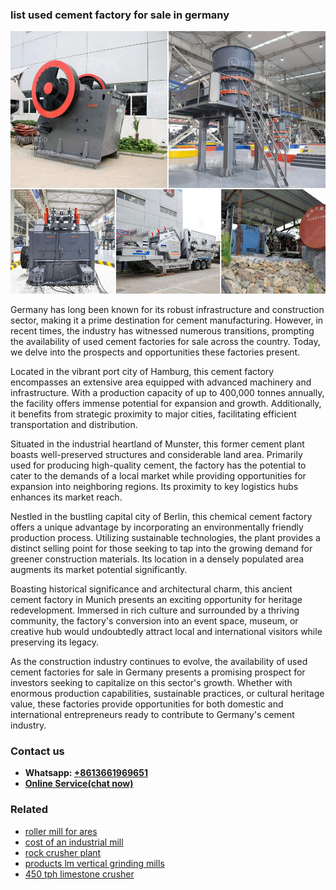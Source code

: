 <h3>list used cement factory for sale in germany</h3><img src='1703042170.jpg' alt=''><p>Germany has long been known for its robust infrastructure and construction sector, making it a prime destination for cement manufacturing. However, in recent times, the industry has witnessed numerous transitions, prompting the availability of used cement factories for sale across the country. Today, we delve into the prospects and opportunities these factories present.</p><p>Located in the vibrant port city of Hamburg, this cement factory encompasses an extensive area equipped with advanced machinery and infrastructure. With a production capacity of up to 400,000 tonnes annually, the facility offers immense potential for expansion and growth. Additionally, it benefits from strategic proximity to major cities, facilitating efficient transportation and distribution.</p><p>Situated in the industrial heartland of Munster, this former cement plant boasts well-preserved structures and considerable land area. Primarily used for producing high-quality cement, the factory has the potential to cater to the demands of a local market while providing opportunities for expansion into neighboring regions. Its proximity to key logistics hubs enhances its market reach.</p><p>Nestled in the bustling capital city of Berlin, this chemical cement factory offers a unique advantage by incorporating an environmentally friendly production process. Utilizing sustainable technologies, the plant provides a distinct selling point for those seeking to tap into the growing demand for greener construction materials. Its location in a densely populated area augments its market potential significantly.</p><p>Boasting historical significance and architectural charm, this ancient cement factory in Munich presents an exciting opportunity for heritage redevelopment. Immersed in rich culture and surrounded by a thriving community, the factory's conversion into an event space, museum, or creative hub would undoubtedly attract local and international visitors while preserving its legacy.</p><p>As the construction industry continues to evolve, the availability of used cement factories for sale in Germany presents a promising prospect for investors seeking to capitalize on this sector's growth. Whether with enormous production capabilities, sustainable practices, or cultural heritage value, these factories provide opportunities for both domestic and international entrepreneurs ready to contribute to Germany's cement industry.</p><h3>Contact us</h3><ul><li><strong>Whatsapp:&nbsp;<a href="https://wa.me/8613661969651">+8613661969651</a></strong></li><li><a href="https://swt.shibang-china.com/?git&amp;zhl&amp;list used cement factory for sale in germany"><strong>Online Service(chat now)</strong></a></li></ul><h3>Related</h3><ul><li><a href='roller mill for ares.md'>roller mill for ares</a></li><li><a href='cost of an industrial mill.md'>cost of an industrial mill</a></li><li><a href='rock crusher plant.md'>rock crusher plant</a></li><li><a href='products lm vertical grinding mills.md'>products lm vertical grinding mills</a></li><li><a href='450 tph limestone crusher.md'>450 tph limestone crusher</a></li></ul>